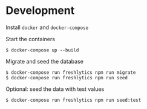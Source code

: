 # Development

Install `docker` and `docker-compose`

Start the containers

```shell
$ docker-compose up --build
```

Migrate and seed the database

```shell
$ docker-compose run freshlytics npm run migrate
$ docker-compose run freshlytics npm run seed
```

Optional: seed the data with test values

```shell
$ docker-compose run freshlytics npm run seed:test
```
